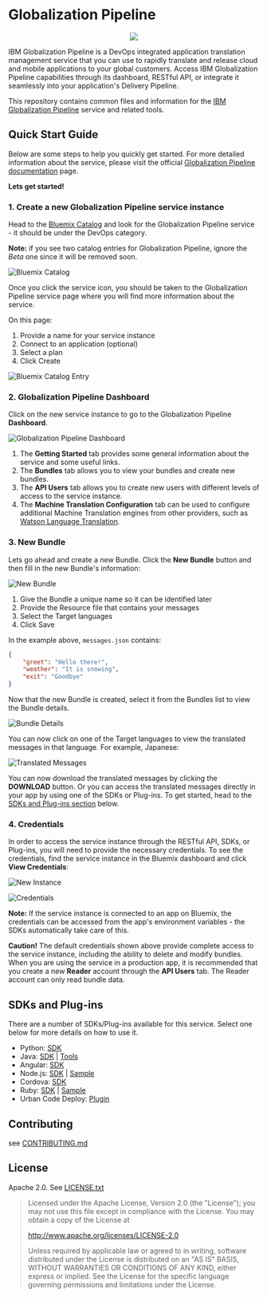 Globalization Pipeline
======================

<!-- ![Globalization Pipeline Logo](images/icon.png "Globalization Pipeline") -->

<p align="center">
  <img src="images/icon.png"/>
</p>


IBM Globalization Pipeline is a DevOps integrated application translation management service that you can use to rapidly translate and release cloud and mobile applications to your global customers. Access IBM Globalization Pipeline capabilities through its dashboard, RESTful API, or integrate it seamlessly into your application's Delivery Pipeline.

This repository contains common files and information for the
[IBM Globalization Pipeline](https://www.ng.bluemix.net/docs/#services/GlobalizationPipeline/index.html) service and related tools.

Quick Start Guide
-----------------
Below are some steps to help you quickly get started. For more detailed information about the service, please visit the official [Globalization Pipeline  documentation](https://console.ng.bluemix.net/docs/services/GlobalizationPipeline/index.html) page.

**Lets get started!**

### 1. Create a new Globalization Pipeline service instance
Head to the [Bluemix Catalog](https://new-console.ng.bluemix.net/catalog/) and look for the Globalization Pipeline service - it should be under the DevOps category.

**Note:** if you see two catalog entries for Globalization Pipeline, ignore the *Beta* one since it will be removed soon.

![Bluemix Catalog](images/catalog.png "Globalization Pipeline")

Once you click the service icon, you should be taken to the Globalization Pipeline service page where you will find more information about the service.

On this page:

1. Provide a name for your service instance
2. Connect to an application (optional)
3. Select a plan
4. Click Create

![Bluemix Catalog Entry](images/catalog-entry.png "Globalization Pipeline catalog entry")

### 2. Globalization Pipeline Dashboard
Click on the new service instance to go to the Globalization Pipeline **Dashboard**.

![Globalization Pipeline Dashboard](images/dashboard-overview.png "Globalization Pipeline Dashboard")

1. The **Getting Started** tab provides some general information about the service and some useful links.
2. The **Bundles** tab allows you to view your bundles and create new bundles.
3. The **API Users** tab allows you to create new users with different levels of access to the service instance.
4. The **Machine Translation Configuration** tab can be used to configure additional Machine Translation engines from other providers, such as [Watson Language Translation](https://new-console.ng.bluemix.net/catalog/services/language-translation/).

### 3. New Bundle
Lets go ahead and create a new Bundle. Click the **New Bundle** button and then fill in the new Bundle's information:

![New Bundle](images/new-bundle.png "New Bundle")

1. Give the Bundle a unique name so it can be identified later
2. Provide the Resource file that contains your messages
3. Select the Target languages
4. Click Save

In the example above, `messages.json` contains:

```json
{
    "greet": "Hello there!",
    "weather": "It is snowing",
    "exit": "Goodbye"
}
```

Now that the new Bundle is created, select it from the Bundles list to view the Bundle details.

![Bundle Details](images/bundle-details.png "Bundle Details")

You can now click on one of the Target languages to view the  translated messages in that language. For example, Japanese:

![Translated Messages](images/translated-messages.png "Translated Messages")

You can now download the translated messages by clicking the **DOWNLOAD** button. Or you can access the translated messages directly in your app by using one of the SDKs or Plug-ins. To get started, head to the [SDKs and Plug-ins section](#download) below.

### 4. Credentials
In order to access the service instance through the RESTful API, SDKs, or Plug-ins, you will need to provide the necessary credentials. To see the credentials, find the service instance in the Bluemix dashboard and click **View Credentials**:

![New Instance](images/new-instance.png "New Instance")

![Credentials](images/creds.png "Credentials")

**Note:** If the service instance is connected to an app on Bluemix, the credentials can be accessed from the app's environment variables - the SDKs automatically take care of this.

**Caution!** The default credentials shown above provide complete access to the service instance, including the ability to delete and modify bundles. When you are using the service in a production app, it is recommended that you create a new **Reader** account through the **API Users** tab. The Reader account can only read bundle data.

<!-- the download anchor is required for backwards compatibility  -->
SDKs and Plug-ins<a name="download"></a>
----------------------------------------

There are a number of SDKs/Plug-ins available for this service. Select one below for more details on how to use it.

* Python: [SDK](https://github.com/IBM-Bluemix/gp-python-client)
* Java: [SDK](https://github.com/IBM-Bluemix/gp-java-client) | [Tools](https://github.com/IBM-Bluemix/gp-java-tools)
* Angular: [SDK](https://github.com/IBM-Bluemix/gp-angular-client)
* Node.js: [SDK](https://github.com/IBM-Bluemix/gp-js-client) | [Sample](https://github.com/IBM-Bluemix/gp-nodejs-sample)
* Cordova: [SDK](https://github.com/IBM-Bluemix/gp-cordova-plugin)
* Ruby: [SDK](https://github.com/IBM-Bluemix/gp-ruby-client) | [Sample](https://github.com/IBM-Bluemix/gp-ruby-sample)
* Urban Code Deploy: [Plugin](https://github.com/IBM-Bluemix/gp-ucd-plugin)

Contributing
------------
see [CONTRIBUTING.md](CONTRIBUTING.md)

License
-------
Apache 2.0. See [LICENSE.txt](LICENSE.txt)

> Licensed under the Apache License, Version 2.0 (the "License");
> you may not use this file except in compliance with the License.
> You may obtain a copy of the License at
>
> http://www.apache.org/licenses/LICENSE-2.0
>
> Unless required by applicable law or agreed to in writing, software
> distributed under the License is distributed on an "AS IS" BASIS,
> WITHOUT WARRANTIES OR CONDITIONS OF ANY KIND, either express or implied.
> See the License for the specific language governing permissions and
> limitations under the License.

